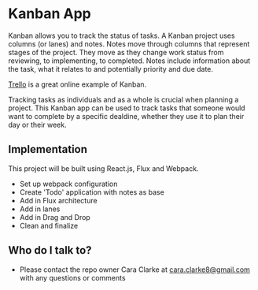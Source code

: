 # Kanban App #

Kanban allows you to track the status of tasks. A Kanban project uses columns (or lanes) and notes. Notes move through columns that represent stages of the project. They move as they change work status from reviewing, to implementing, to completed. Notes include information about the task, what it relates to and potentially priority and due date.

[Trello](https://trello.com/) is a great online example of Kanban.

Tracking tasks as individuals and as a whole is crucial when planning a project. This Kanban app can be used to track tasks that someone would want to complete by a specific dealdine, whether they use it to plan their day or their week.

## Implementation ##

This project will be built using React.js, Flux and Webpack.

- Set up webpack configuration
- Create 'Todo' application with notes as base
- Add in Flux architecture
- Add in lanes
- Add in Drag and Drop
- Clean and finalize

## Who do I talk to? ##

* Please contact the repo owner Cara Clarke at cara.clarke8@gmail.com with any questions or comments